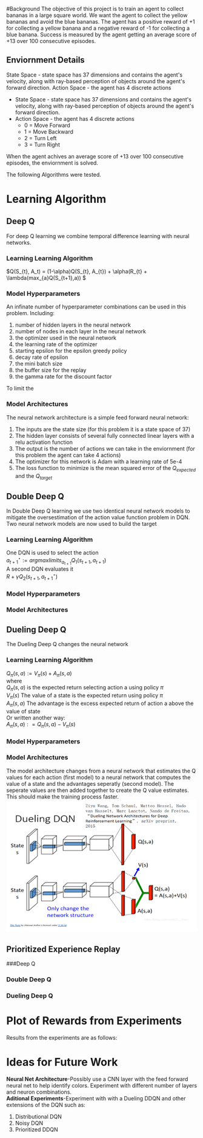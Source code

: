 
#Background
The objective of this project is to train an agent to collect bananas in a large square world.  We want the agent to collect the yellow bananas and avoid the blue bananas.  The agent has a positive reward of +1 for collecting a yellow banana and a negative reward of -1 for collecting a blue banana.  Success is measured by the agent getting an average score of +13 over 100 consecutive episodes.

## Enviornment Details
State Space - state space has 37 dimensions and contains the agent's velocity, along with ray-based perception of objects around the agent's forward direction.
Action Space - the agent has 4 discrete actions 
* State Space - state space has 37 dimensions and contains the agent's velocity, along with ray-based perception of objects around the agent's forward direction.
* Action Space - the agent has 4 discrete actions 
  * 0 = Move Forward
  * 1 = Move Backward
  * 2 = Turn Left
  * 3 = Turn Right

When the agent achives an average score of +13 over 100 consecutive episodes, the enviornment is solved.

The following Algorithms were tested. 

# Learning Algorithm
 
## Deep Q
For deep Q learning we combine temporal difference learning with neural networks.  
### Learning Learning Algorithm
$Q(S_{t}, A_t) = (1-\alpha)Q(S_{t}, A_{t}) + \alpha(R_{t} + \lambda(max_{a}Q(S_{t+1},a)) $
### Model Hyperparameters
An infinate number of hyperparameter combinations can be used in this problem.  Including:
1. number of hidden layers in the neural network
2. number of nodes in each layer in the neural network
3. the optimizer used in the neural network
4. the learning rate of the optimizer
5. starting epsilon for the epsilon greedy policy
6. decay rate of epsilon
7. the mini batch size
8. the buffer size for the replay
9. the gamma rate for the discount factor

To limit the 
### Model Architectures
The neural network architecture is a simple feed forward neural network:  
1. The inputs are the state size (for this problem it is a state space of 37)
2. The hidden layer consists of several fully connected linear layers with a relu activation function
3. The output is the number of actions we can take in the enviornment (for this problem the agent can take 4 actions)
4. The optimizer for this network is Adam with a learning rate of 5e-4
5. The loss function to minimize is the mean squared error of the $Q_{expected}$ and the $Q_{target}$
## Double Deep Q
In Double Deep Q learning we use two identical neural network models to mitigate the oversestimation of the action value function problem in DQN. Two neural network models are now used to build the target
### Learning Learning Algorithm
One DQN is used to select the action \
$a_{t+1}^{\star} := argmax limits_{a_{t+1}} Q_{1}(s_{t+1},a_{t+1})$ \
A second DQN evaluates it \
$R + \gamma Q_{2}(s_{t+1}, a^{\star}_{t+1})$
### Model Hyperparameters

### Model Architectures
## Dueling Deep Q
The Dueling Deep Q changes the neural network 
### Learning Learning Algorithm

$Q_{\pi}(s, a) := V_{\pi}(s) + A_{\pi}(s, a)$ \
where \
$Q_{\pi}(s, a)$ is the expected return selecting action a using policy $\pi$ \
$V_{\pi}(s)$ The value of a state is the expected return using policy $\pi$ \
$A_{\pi}(s, a)$ The advantage is the excess expected return of action a above the value of state \
Or written another way: \
$A_{\pi}(s, a) : = Q_{\pi}(s, a) - V_{\pi}(s)$ 
		

### Model Hyperparameters
### Model Architectures
The model architecture changes from a neural network that estimates the Q values for each action (first model) to a neural network that computes the value of a state and the advantages seperatly (second model).  The seperate values are then added together to create the Q value estimates.  This should make the training process faster.
![](images/dueling_dqn.png)
## Prioritized Experience Replay
###Deep Q
### Double Deep Q
### Dueling Deep Q


# Plot of Rewards from Experiments
Results from the experiments are as follows:

# Ideas for Future Work
**Neural Net Architecture**-Possibly use a CNN layer with the feed forward neural net to help identify colors.  Experiment with different number of layers and neuron combinations.  
**Aditional Experiments**-Experiment with with a Dueling DDQN and other extensions of the DQN such as: 
1. Distributional DQN 
2. Noisy DQN 
3. Prioritized DDQN




